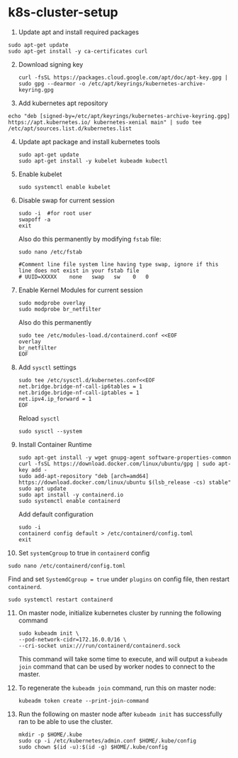 # k8s-cluster-setup

1. Update apt and install required packages

  ```
  sudo apt-get update
  sudo apt-get install -y ca-certificates curl
  ```

2. Download signing key
   ```
   curl -fsSL https://packages.cloud.google.com/apt/doc/apt-key.gpg | sudo gpg --dearmor -o /etc/apt/keyrings/kubernetes-archive-keyring.gpg
   ```
3. Add kubernetes apt repository
  ```
  echo "deb [signed-by=/etc/apt/keyrings/kubernetes-archive-keyring.gpg] https://apt.kubernetes.io/ kubernetes-xenial main" | sudo tee /etc/apt/sources.list.d/kubernetes.list
  ```
4. Update apt package and install kubernetes tools
   ```
   sudo apt-get update
   sudo apt-get install -y kubelet kubeadm kubectl
   ```
5. Enable kubelet
   ```
   sudo systemctl enable kubelet
   ```
6. Disable swap for current session
   ```
   sudo -i  #for root user
   swapoff -a
   exit
   ```
   Also do this permanently by modifying `fstab` file:
   ```
   sudo nano /etc/fstab

   #Comment line file system line having type swap, ignore if this line does not exist in your fstab file
   # UUID=XXXXX    none   swap   sw    0   0
   ```
7. Enable Kernel Modules for current session 
   ```
   sudo modprobe overlay
   sudo modprobe br_netfilter
   ```
   Also do this permanently
   ```
   sudo tee /etc/modules-load.d/containerd.conf <<EOF
   overlay
   br_netfilter
   EOF
   ```
8. Add `sysctl` settings
   ```
   sudo tee /etc/sysctl.d/kubernetes.conf<<EOF
   net.bridge.bridge-nf-call-ip6tables = 1
   net.bridge.bridge-nf-call-iptables = 1
   net.ipv4.ip_forward = 1
   EOF
   ```
   Reload `sysctl`
   ```
   sudo sysctl --system
   ```
9. Install Container Runtime
   ```
   sudo apt-get install -y wget gnupg-agent software-properties-common
   curl -fsSL https://download.docker.com/linux/ubuntu/gpg | sudo apt-key add -
   sudo add-apt-repository "deb [arch=amd64] https://download.docker.com/linux/ubuntu $(lsb_release -cs) stable"
   sudo apt update
   sudo apt install -y containerd.io
   sudo systemctl enable containerd
   ```
   Add default configuration
   ```
   sudo -i
   containerd config default > /etc/containerd/config.toml
   exit
   ```
10. Set `systemCgroup` to true in `containerd` config
   ```
   sudo nano /etc/containerd/config.toml
   ```
  Find and set `SystemdCgroup = true` under `plugins` on config file, then restart `containerd`.
   ```
   sudo systemctl restart containerd
   ```

11. On master node, initialize kubernetes cluster by running the following command
    ```
    sudo kubeadm init \
    --pod-network-cidr=172.16.0.0/16 \
    --cri-socket unix:///run/containerd/containerd.sock
    ```
    This command will take some time to execute, and will output a `kubeadm join` command that can be used by worker nodes to connect to the master.
   
12. To regenerate the `kubeadm join` command, run this on master node:

    ```
    kubeadm token create --print-join-command
    ```
13. Run the following on master node after `kubeadm init` has successfully ran to be able to use the cluster.
    ```
    mkdir -p $HOME/.kube
    sudo cp -i /etc/kubernetes/admin.conf $HOME/.kube/config
    sudo chown $(id -u):$(id -g) $HOME/.kube/config
    ```
